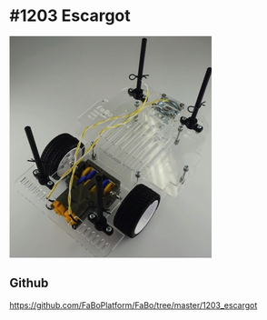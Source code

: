 # #1203 Escargot

![](./img/1203_escargot.jpg)

## Github

https://github.com/FaBoPlatform/FaBo/tree/master/1203_escargot
